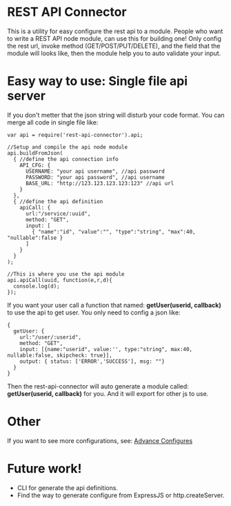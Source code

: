 REST API Connector
====

This is a utility for easy configure the rest api to a module. People who want to write a REST API node module, can use this for building one! Only config the rest url, invoke method (GET/POST/PUT/DELETE), and the field that the module will looks like, then the module help you to auto validate your input. 

# Easy way to use: Single file api server
If you don't metter that the json string will disturb your code format. You can merge all code in single file like:

```
var api = require('rest-api-connector').api;

//Setup and compile the api node module
api.buildFromJson(
  { //define the api connection info
    API_CFG: {
      USERNAME: "your api username", //api password
      PASSWORD: "your api password", //api username
      BASE_URL: "http://123.123.123.123:123" //api url
    }
  },
  { //define the api definition
    apiCall: {
      url:"/service/:uuid",
      method: "GET",
      input: [
        { "name":"id", "value":"", "type":"string", "max":40, "nullable":false }
      ]
    }
  }
);

//This is where you use the api module 
api.apiCall(uuid, function(e,r,d){
  console.log(d);
});
```


If you want your user call a function that named: <b> getUser(userid, callback) </b> to use the api to get user. You only need to config a json like:

```
{
  getUser: {
    url:"/user/:userid",
    method: "GET",
    input: [{name:"userid", value:'', type:"string", max:40, nullable:false, skipcheck: true}],
    output: { status: ['ERROR','SUCCESS'], msg: ""}
  }
}
```

Then the rest-api-connector will auto generate a module called: <b>getUser(userid, callback)</b> for you. And it will export for other js to use.

# Other

If you want to see more configurations, see: [Advance Configures](AdvanceConf.md)


# Future work!

* CLI for generate the api definitions.
* Find the way to generate configure from ExpressJS or http.createServer.
